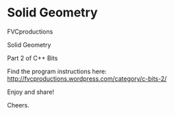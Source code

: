 Solid Geometry
==============

FVCproductions

Solid Geometry

Part 2 of C++ Bits

Find the program instructions here: http://fvcproductions.wordpress.com/category/c-bits-2/

Enjoy and share!

Cheers.
